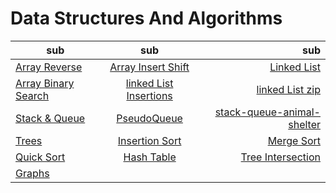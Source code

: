 # Data Structures And Algorithms

| sub   |      sub      |  sub  |
|----------|:-------------:|------:|
|[Array Reverse](./array-reverse/README.md)|  [Array Insert Shift](./array-insert-shift/README.md) | [Linked List](./linked-list/README.md) |
| [Array Binary Search](./array-binary-search/README.md) |   [linked List Insertions](./linked-list-insertions/README.md) | [linked List zip](./linked-list-zip/README.md) |
| [Stack & Queue](./StackAndQueue/README.md) | [PseudoQueue](./stack-queue-pseudo/README.md)|[stack-queue-animal-shelter](./stack-queue-animal-shelter/README.md)|
| [Trees](./trees/README.md) | [Insertion Sort](./sort-array/README.md) |   [Merge Sort](./merge-sort/README.md) |
| [Quick Sort](./quick-sort/README.md) | [Hash Table](./hash-table/README.md) |[Tree Intersection](./treeIntersection/README.md)  |
| [Graphs](./graphs/README.md) |  |   |

<!-- | col 3 is | right-aligned |    $1 | -->
